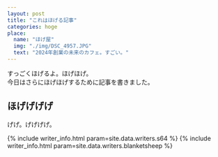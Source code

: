 ```yaml
---
layout: post
title: "これはほげる記事"
categories: hoge
place:
  name: "ほげ屋"
  img: "./img/DSC_4957.JPG"
  text: "2024年創業の未来のカフェ。すごい。"
---
```

すっごくほげるよ。ほげほげ。  
今日はさらにほげほげするために記事を書きました。

ほげげげげ
-------------
げげ。げげげげ。

{% include writer_info.html param=site.data.writers.s64 %}
{% include writer_info.html param=site.data.writers.blanketsheep %}
